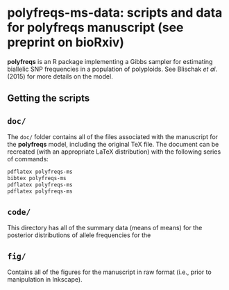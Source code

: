 # **polyfreqs-ms-data**: scripts and data for polyfreqs manuscript (see preprint on bioRxiv)

**polyfreqs** is an R package implementing a Gibbs sampler for estimating biallelic SNP frequencies in a population of polyploids. 
See Blischak *et al*. (2015) for more details on the model.

## Getting the scripts

## `doc/`

The `doc/` folder contains all of the files associated with the manuscript for the **polyfreqs** model, including the original TeX 
file. The document can be recreated (with an appropriate LaTeX distribution) with the following series of commands:

```bash
pdflatex polyfreqs-ms
bibtex polyfreqs-ms
pdflatex polyfreqs-ms
pdflatex polyfreqs-ms
```

## `code/`

This directory has all of the summary data (means of means) for the posterior distributions of allele frequencies for the 

## `fig/`

Contains all of the figures for the manuscript in raw format (i.e., prior to manipulation in Inkscape).